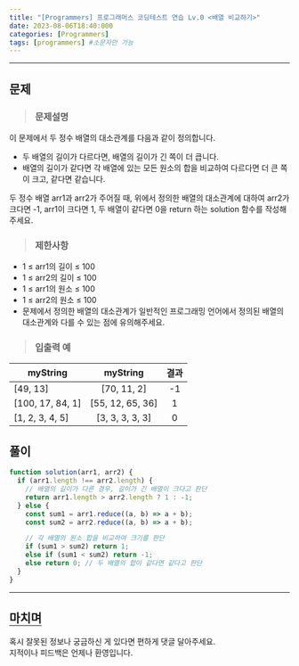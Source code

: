 ```yaml
---
title: "[Programmers] 프로그래머스 코딩테스트 연습 Lv.0 <배열 비교하기>"
date: 2023-08-06T18:40:000
categories: [Programmers]
tags: [programmers] #소문자만 가능
---
```


---

## <b>문제</b>

<h3><blockquote>문제설명
</blockquote></h3>

이 문제에서 두 정수 배열의 대소관계를 다음과 같이 정의합니다.

- 두 배열의 길이가 다르다면, 배열의 길이가 긴 쪽이 더 큽니다.
- 배열의 길이가 같다면 각 배열에 있는 모든 원소의 합을 비교하여 다르다면 더 큰 쪽이 크고, 같다면 같습니다.

두 정수 배열 arr1과 arr2가 주어질 때, 위에서 정의한 배열의 대소관계에 대하여 arr2가 크다면 -1, arr1이 크다면 1, 두 배열이 같다면 0을 return 하는 solution 함수를 작성해 주세요.

<h3><blockquote>제한사항
</blockquote></h3>

- 1 ≤ arr1의 길이 ≤ 100
- 1 ≤ arr2의 길이 ≤ 100
- 1 ≤ arr1의 원소 ≤ 100
- 1 ≤ arr2의 원소 ≤ 100
- 문제에서 정의한 배열의 대소관계가 일반적인 프로그래밍 언어에서 정의된 배열의 대소관계와 다를 수 있는 점에 유의해주세요.

<h3><blockquote>입출력 예
</blockquote></h3>

| myString         |     myString     | 결과 |
| ---------------- | :--------------: | :--: |
| [49, 13]         |   [70, 11, 2]    |  -1  |
| [100, 17, 84, 1] | [55, 12, 65, 36] |  1   |
| [1, 2, 3, 4, 5]  | [3, 3, 3, 3, 3]  |  0   |

## <b>풀이</b>

```js
function solution(arr1, arr2) {
  if (arr1.length !== arr2.length) {
    // 배열의 길이가 다른 경우, 길이가 긴 배열이 크다고 판단
    return arr1.length > arr2.length ? 1 : -1;
  } else {
    const sum1 = arr1.reduce((a, b) => a + b);
    const sum2 = arr2.reduce((a, b) => a + b);

    // 각 배열의 원소 합을 비교하여 크기를 판단
    if (sum1 > sum2) return 1;
    else if (sum1 < sum2) return -1;
    else return 0; // 두 배열의 합이 같다면 같다고 판단
  }
}
```

---

## <b style="border-bottom:2px solid gray"><b>마치며</b></b>

<P>혹시 잘못된 정보나 궁금하신 게 있다면 편하게 댓글 달아주세요.<br/>
지적이나 피드백은 언제나 환영입니다.</p>
